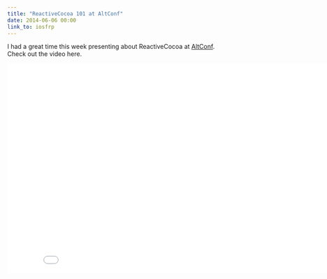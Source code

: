 ```yaml
---
title: "ReactiveCocoa 101 at AltConf"
date: 2014-06-06 00:00
link_to: iosfrp
---
```


<import><p>I had a great time this week presenting about ReactiveCocoa at <a href="http://www.altconf.com">AltConf</a>. Check out the video here. </p>
<div class="embed-responsive embed-responsive-16by9"><iframe scrolling="no" data-image-dimensions="854x480" allowfullscreen="" src="//www.youtube.com/embed/TlgUWYrQ0sc?wmode=opaque&amp;enablejsapi=1" width="854" data-embed="true" frameborder="0" height="480" class="embed-responsive-item">
</iframe></div></import>

<!-- more -->

